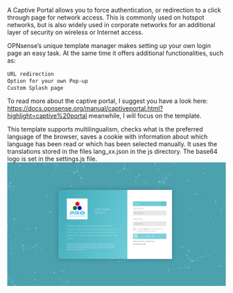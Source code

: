 A Captive Portal allows you to force authentication, or redirection to a click through page for network access. This is commonly used on hotspot networks, but is also widely used in corporate networks for an additional layer of security on wireless or Internet access.

OPNsense’s unique template manager makes setting up your own login page an easy task. At the same time it offers additional functionalities, such as:

    URL redirection
    Option for your own Pop-up
    Custom Splash page
    
To read more about the captive portal, I suggest you have a look here: https://docs.opnsense.org/manual/captiveportal.html?highlight=captive%20portal meanwhile, I will focus on the template.

This template supports multilingualism, checks what is the preferred language of the browser, saves a cookie with information about which language has been read or which has been selected manually. It uses the translations stored in the files lang_xx.json in the js directory.
The base64 logo is set in the settings.js file.
<img src="images/screenshot.jpg" />
